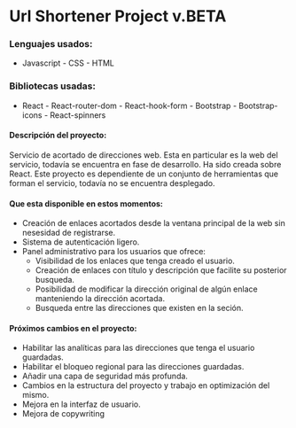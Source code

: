 # Url Shortener Project v.BETA

### Lenguajes usados: <br>

- Javascript - CSS - HTML

### Bibliotecas usadas: <br>

- React - React-router-dom - React-hook-form - Bootstrap - Bootstrap-icons - React-spinners

#### Descripción del proyecto:

Servicio de acortado de direcciones web. Esta en particular es la web del servicio, todavía se encuentra en fase de desarrollo. Ha sido creada sobre React. Este proyecto es dependiente de un conjunto de herramientas que forman el servicio, todavía no se encuentra desplegado.

#### Que esta disponible en estos momentos:

- Creación de enlaces acortados desde la ventana principal de la web sin nesesidad de registrarse.
- Sistema de autenticación ligero.
- Panel administrativo para los usuarios que ofrece:
  - Visibilidad de los enlaces que tenga creado el usuario.
  - Creación de enlaces con título y descripción que facilite su posterior busqueda.
  - Posibilidad de modificar la dirección original de algún enlace manteniendo la dirección acortada.
  - Busqueda entre las direcciones que existen en la seción.

#### Próximos cambios en el proyecto:

- Habilitar las analíticas para las direcciones que tenga el usuario guardadas.
- Habilitar el bloqueo regional para las direcciones guardadas.
- Añadir una capa de seguridad más profunda.
- Cambios en la estructura del proyecto y trabajo en optimización del mismo.
- Mejora en la interfaz de usuario.
- Mejora de copywriting
